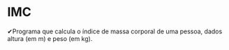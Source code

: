 # IMC
✔Programa que calcula o índice de massa corporal de uma pessoa, dados altura (em m) e peso (em kg).
